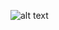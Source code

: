 ![alt text]([image.jpg](https://cdn.discordapp.com/attachments/1072995031713062952/1326921934323318896/IMG_20250109_173240.jpg?ex=67812fda&is=677fde5a&hm=1bf0e7cd166267a64afefacece3d1634d7540289e9bcea5c52474872c1709752&))
